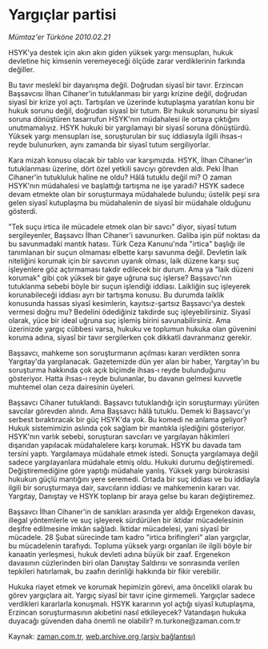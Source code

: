 # Yargıçlar partisi

*Mümtaz'er Türköne 2010.02.21*

<tr><td class="metin" colspan="2" style="padding-top: 20px; padding-left: 5px; ">HSYK'ya destek için akın akın giden yüksek yargı mensupları, hukuk devletine hiç kimsenin veremeyeceği ölçüde zarar verdiklerinin farkında değiller.</td></tr><tr><td class="metin" colspan="2" style="padding-top: 20px; padding-left: 5px; "><p>Bu tavır meslekî bir dayanışma değil. Doğrudan siyasî bir tavır. Erzincan Başsavcısı İlhan Cihaner'in tutuklanması bir yargı krizine değil, doğrudan siyasî bir krize yol açtı. Tartışılan ve üzerinde kutuplaşma yaratılan konu bir hukuk sorunu değil, doğrudan siyasî bir tutum. Bir hukuk sorununu bir siyasî soruna dönüştüren tasarrufun HSYK'nın müdahalesi ile ortaya çıktığını unutmamalıyız. HSYK hukuki bir yargılamayı bir siyasî soruna dönüştürdü. Yüksek yargı mensupları ise, soruşturulan bir suç iddiasıyla ilgili ihsas-ı reyde bulunurken, aynı zamanda bir siyasî tutum sergiliyorlar.
<p>Kara mizah konusu olacak bir tablo var karşımızda. HSYK, İlhan Cihaner'in tutuklanması üzerine, dört özel yetkili savcıyı görevden aldı. Peki İlhan Cihaner'in tutukluluk haline ne oldu? Hâlâ tutuklu değil mi? O zaman HSYK'nın müdahalesi ve başlattığı tartışma ne işe yaradı? HSYK sadece devam etmekte olan bir soruşturmaya müdahalede bulundu; üstelik peşi sıra gelen siyasî kutuplaşma bu müdahalenin de siyasî bir müdahale olduğunu gösterdi.
<p>"Tek suçu irtica ile mücadele etmek olan bir savcı" diyor, siyasî tutum sergileyenler, Başsavcı İlhan Cihaner'i savunurken. Galiba işin püf noktası da bu savunmadaki mantık hatası. Türk Ceza Kanunu'nda "irtica" başlığı ile tanımlanan bir suçun olmaması elbette karşı savunma değil. Devletin laik niteliğini korumak için bir savcının uyanık olması, laik düzene karşı suç işleyenlere göz açtırmaması takdir edilecek bir durum. Ama ya "laik düzeni korumak" gibi çok yüksek bir gaye uğruna suç işlerse? Başsavcı'nın tutuklanma sebebi böyle bir suçun işlendiği iddiası. Laikliğin suç işleyerek korunabileceği iddiası ayrı bir tartışma konusu. Bu durumda laiklik konusunda hassas siyasî kesimlerin, kayıtsız-şartsız Başsavcı'ya destek vermesi doğru mu? Bedelini ödediğiniz takdirde suç işleyebilirsiniz. Siyasî olarak, yüce bir ideal uğruna suç işlemiş birini savunabilirsiniz. Ama üzerinizde yargıç cübbesi varsa, hukuku ve toplumun hukuka olan güvenini koruma adına, siyasî bir tavır sergilerken çok dikkatli davranmanız gerekir.
<p>Başsavcı, mahkeme son soruşturmanın açılması kararı verdikten sonra Yargıtay'da yargılanacak. Gazetemizde dün yer alan bir haber, Yargıtay'ın bu soruşturma hakkında çok açık biçimde ihsas-ı reyde bulunduğunu gösteriyor. Hatta ihsas-ı reyde bulunanlar, bu davanın gelmesi kuvvetle muhtemel olan ceza dairesinin üyeleri.
<p>Başsavcı Cihaner tutuklandı. Başsavcı tutuklandığı için soruşturmayı yürüten savcılar görevden alındı. Ama Başsavcı hâlâ tutuklu. Demek ki Başsavcı'yı serbest bıraktıracak bir güç HSYK'da yok. Bu komedi ne anlama geliyor? Hukuk sistemimizin aslında çok sağlam bir mantıkla işlediğini gösteriyor. HSYK'nın varlık sebebi, soruşturan savcıları ve yargılayan hâkimleri dışarıdan yapılacak müdahalelere karşı korumak. HSYK bu davada tam tersini yaptı. Yargılamaya müdahale etmek istedi. Sonuçta yargılamaya değil sadece yargılayanlara müdahale etmiş oldu. Hukuki durumu değiştiremedi. Değiştiremediğine göre yaptığı müdahale yanlış. Yüksek yargı bürokrasisi hukukun güçlü mantığını yere seremedi. Ortada bir suç iddiası ve bu iddiayla ilgili bir soruşturmaya dair, savcıların iddiası ve mahkemenin kararı var. Yargıtay, Danıştay ve HSYK toplanıp bir araya gelse bu kararı değiştiremez.
<p>Başsavcı İlhan Cihaner'in de sanıkları arasında yer aldığı Ergenekon davası, illegal yöntemlerle ve suç işleyerek sürdürülen bir iktidar mücadelesinin deşifre edilmesine imkân sağladı. İktidar mücadelesi, yani siyasî bir mücadele. 28 Şubat sürecinde tam kadro "irtica brifingleri" alan yargıçlar, bu mücadelenin tarafıydı. Topluma yüksek yargı organları ile ilgili böyle bir kanaatin yerleşmesi, hukuk devleti adına büyük bir zaaf. Ergenekon davasının cüzlerinden biri olan Danıştay Saldırısı ve sonrasında verilen tepkileri hatırlamak, bu zaafın derinliği hakkında bir fikir verebilir.
<p>Hukuka riayet etmek ve korumak hepimizin görevi, ama öncelikli olarak bu görev yargıçlara ait. Yargıç siyasî bir tavır içine girmemeli. Yargıçlar sadece verdikleri kararlarla konuşmalı. HSYK kararının yol açtığı siyasî kutuplaşma, Erzincan soruşturmasının akıbetini nasıl etkileyecek? Vatandaşın hukuka duyacağı güvenden daha önemli ne olabilir? m.turkone@zaman.com.tr<br/></p></p></p></p></p></p></p></td></tr>

Kaynak: [zaman.com.tr](http://zaman.com.tr/yazar.do?yazino=953870), [web.archive.org (arşiv bağlantısı)](http://web.archive.org/web/20100303234217/http://www.zaman.com.tr:80/yazar.do?yazino=953870)

